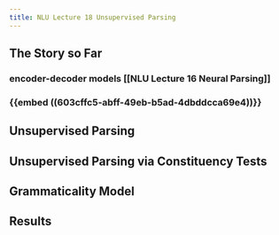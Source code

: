 ```yaml
---
title: NLU Lecture 18 Unsupervised Parsing
---
```


## The Story so Far
### encoder-decoder models [[NLU Lecture 16 Neural Parsing]]
### {{embed ((603cffc5-abff-49eb-b5ad-4dbddcca69e4))}}
###
## Unsupervised Parsing
## Unsupervised Parsing via Constituency Tests
## Grammaticality Model
## Results
##
